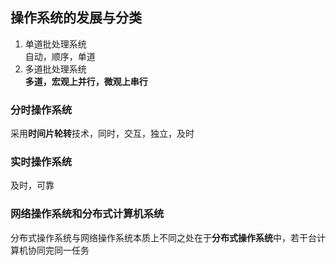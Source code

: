 ## 操作系统的发展与分类

1. 单道批处理系统
</br>自动，顺序，单道
2. 多道批处理系统
</br>**多道，宏观上并行，微观上串行**

### 分时操作系统

采用**时间片轮转**技术，同时，交互，独立，及时

### 实时操作系统

及时，可靠

### 网络操作系统和分布式计算机系统

分布式操作系统与网络操作系统本质上不同之处在于**分布式操作系统**中，若干台计算机协同完同一任务

